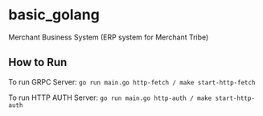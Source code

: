 # basic_golang 
Merchant Business System (ERP system for Merchant Tribe)

## How to Run
To run GRPC Server: `go run main.go http-fetch / make start-http-fetch`

To run HTTP AUTH Server: `go run main.go http-auth / make start-http-auth`
        